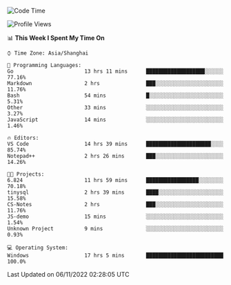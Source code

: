 <!--START_SECTION:waka-->
![Code Time](http://img.shields.io/badge/Code%20Time-294%20hrs%2031%20mins-blue)

![Profile Views](http://img.shields.io/badge/Profile%20Views-3-blue)

📊 **This Week I Spent My Time On** 

```text
⌚︎ Time Zone: Asia/Shanghai

💬 Programming Languages: 
Go                       13 hrs 11 mins      ███████████████████░░░░░░   77.16% 
Markdown                 2 hrs               ███░░░░░░░░░░░░░░░░░░░░░░   11.76% 
Bash                     54 mins             █░░░░░░░░░░░░░░░░░░░░░░░░   5.31% 
Other                    33 mins             ░░░░░░░░░░░░░░░░░░░░░░░░░   3.27% 
JavaScript               14 mins             ░░░░░░░░░░░░░░░░░░░░░░░░░   1.46%

🔥 Editors: 
VS Code                  14 hrs 39 mins      █████████████████████░░░░   85.74% 
Notepad++                2 hrs 26 mins       ███░░░░░░░░░░░░░░░░░░░░░░   14.26%

🐱‍💻 Projects: 
6.824                    11 hrs 59 mins      █████████████████░░░░░░░░   70.18% 
tinysql                  2 hrs 39 mins       ████░░░░░░░░░░░░░░░░░░░░░   15.58% 
CS-Notes                 2 hrs               ███░░░░░░░░░░░░░░░░░░░░░░   11.76% 
JS-demo                  15 mins             ░░░░░░░░░░░░░░░░░░░░░░░░░   1.54% 
Unknown Project          9 mins              ░░░░░░░░░░░░░░░░░░░░░░░░░   0.93%

💻 Operating System: 
Windows                  17 hrs 5 mins       █████████████████████████   100.0%

```


 Last Updated on 06/11/2022 02:28:05 UTC
<!--END_SECTION:waka-->